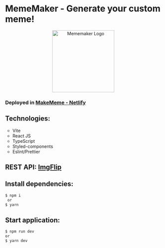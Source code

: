 # MemeMaker - Generate your custom meme!

<p align="center">
  <img src="https://user-images.githubusercontent.com/63871510/183222209-18ff315c-ec4e-4436-82d7-fbe09b311498.png" width="200" alt="Mememaker Logo" />
</p>

### Deployed in <a href="https://makememe-yucianci.netlify.app/">MakeMeme - Netlify</a>

## Technologies:

<ul> 
  <li type="circle">Vite</li>
  <li type="circle">React JS</li>
  <li type="circle">TypeScript</li>
  <li type="circle">Styled-components</li>
  <li type="circle">Eslint/Prettier</li>
</ul>

## REST API: <a href="https://api.imgflip.com">ImgFlip</a>

## Install dependencies:

```bash
$ npm i
 or
$ yarn
```

## Start application:

```bash
$ npm run dev
or
$ yarn dev
```
